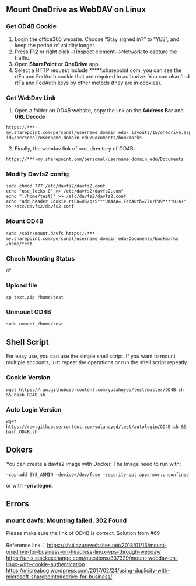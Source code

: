 ## Mount OneDrive as WebDAV on Linux
### Get OD4B Cookie
1. Login the office365 website. Choose “Stay signed in?” to “YES”, and keep the period of validity longer.
2. Press **F12** or right click–>Inspect element–>Network to capture the traffic.
3. Open **SharePoint** or **OneDrive** app.
4. Select a HTTP request include *****.sharepoint.com, you can see the rtFa and FedAuth cookie that are required to authorize.
You can also find rtFa and FedAuth keys by other metods (they are in cookies).
### Get WebDav Link
1. Open a folder on OD4B website, copy the link on the **Address Bar** and **URL Decode**
```
https://***-my.sharepoint.com/personal/username_domain_edu/_layouts/15/onedrive.aspx?id=/personal/username_domain_edu/Documents/bookmarks
```
2. Finally, the webdav link of root directory of OD4B:
```
https://***-my.sharepoint.com/personal/username_domain_edu/Documents
```
### Modify Davfs2 config
```
sudo chmod 777 /etc/davfs2/davfs2.conf
echo "use_locks 0" >> /etc/davfs2/davfs2.conf
echo "[/home/test]" >> /etc/davfs2/davfs2.conf
echo "add_header Cookie rtFa=U5/qsS***UAAAA=;FedAuth=77u/PD9****U1A+" >> /etc/davfs2/davfs2.conf
```
### Mount OD4B
```
sudo /sbin/mount.davfs https://***-my.sharepoint.com/personal/username_domain_edu/Documents/bookmarks /home/test
```
### Chech Mounting Status
```
df
```
### Upload file
```
cp text.zip /home/test
```
### Unmount OD4B
```
sudo umount /home/test
```

## Shell Script
For easy use, you can use the simple shell script. If you want to mount multiple accounts, just repeat the operations or run the shell script repeatly.

### Cookie Version
```
wget https://raw.githubusercontent.com/yulahuyed/test/master/OD4B.sh && bash OD4B.sh
```
### Auto Login Version
```
wget https://raw.githubusercontent.com/yulahuyed/test/autologin/OD4B.sh && bash OD4B.sh
```

## Dokers
You can create a davfs2 image with Docker. The Image need to run with:
```
–cap-add SYS_ADMIN –device=/dev/fuse –security-opt apparmor:unconfined
```
or with **–privileged**.

## Errors

### mount.davfs: Mounting failed. 302 Found
Please make sure the link of OD4B is correct. Solution from #69

Reference link：
https://shui.azurewebsites.net/2018/01/13/mount-onedrive-for-business-on-headless-linux-vps-through-webdav/
https://unix.stackexchange.com/questions/337329/mount-webdav-on-linux-with-cookie-authentication
https://micreabog.wordpress.com/2017/02/24/using-duplicity-with-microsoft-sharepointonedrive-for-business/
